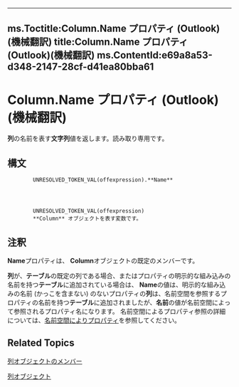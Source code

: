 

---
ms.Toctitle:Column.Name プロパティ (Outlook)(機械翻訳)
title:Column.Name プロパティ (Outlook)(機械翻訳)
ms.ContentId:e69a8a53-d348-2147-28cf-d41ea80bba61
---
# Column.Name プロパティ (Outlook)(機械翻訳)




**列**の名前を表す**文字列**値を返します。読み取り専用です。

## 構文

            UNRESOLVED_TOKEN_VAL(offexpression).**Name**




            UNRESOLVED_TOKEN_VAL(offexpression)
            **Column** オブジェクトを表す変数です。



## 注釈
**Name**プロパティは、 **Column**オブジェクトの既定のメンバーです。



**列**が、**テーブル**の既定の列である場合、またはプロパティの明示的な組み込みの名前を持つ**テーブル**に追加されている場合は、 **Name**の値は、明示的な組み込みの名前 (かっこを含まない) のないプロパティの**列**は、名前空間を参照するプロパティの名前を持つ**テーブル**に追加されましたが、**名前**の値が名前空間によって参照されるプロパティ名になります。 名前空間によるプロパティ参照の詳細については、[名前空間によりプロパティ](c1c7bfa9-64d7-81d2-84e7-f0a4c57780b3.md)を参照してください。



## Related Topics

[列オブジェクトのメンバー](c9b724b2-49e3-8cd5-95c7-0e4ea423df46.md)

[列オブジェクト](b7eb6916-2d80-57c3-2077-47a2a4c73185.md)





